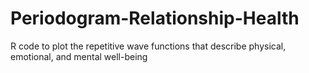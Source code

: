# Periodogram-Relationship-Health
R code to plot the repetitive wave functions that describe physical, emotional, and mental well-being
